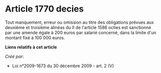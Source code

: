 # Article 1770 decies

Tout manquement, erreur ou omission au titre des obligations prévues aux deuxième et troisième alinéas du II de l'article
1586 octies est sanctionné par une amende égale à 200 euros par salarié concerné, dans la limite d'un montant fixé à 100 000
euros.

**Liens relatifs à cet article**

_Créé par_:

  - Loi n°2009-1673 du 30 décembre 2009 - art. 2 (V)
